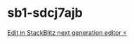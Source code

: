 # sb1-sdcj7ajb

[Edit in StackBlitz next generation editor ⚡️](https://stackblitz.com/~/github.com/ayoubbouguerra-ffffffffff30051978/sb1-sdcj7ajb)